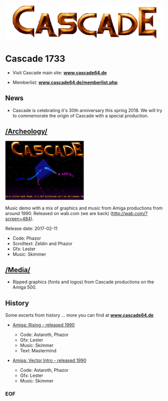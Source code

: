 
![alt text](https://raw.githubusercontent.com/rozahp/cascade/master/archeology/cascade-archeology/media/cascade-vector-demo-logo.png
 "Cascade 1733 Logo")

# **Cascade 1733**

- Visit Cascade main site: **www.cascade64.de**

- Memberlist: **www.cascade64.de/memberlist.php**

## **News**

- Cascade is celebrating it's 30th anniversary this spring 2018. We will try to commemorate the origin of Cascade with a special production.

## [/**Archeology**/](https://github.com/rozahp/cascade/tree/master/archeology "Archeology")

![alt text](https://raw.githubusercontent.com/rozahp/cascade/master/archeology/cascade-archeology/preview.png "Archology Preview Image")

Music demo with a mix of graphics and music from Amiga productions from around 1990. Released on wab.com (we are back) (http://wab.com/?screen=484). 

Release date: 2017-02-11

- Code: Phazor
- Scrolltext: Zeldin and Phazor
- Gfx: Lester
- Music: Skimmer


## [/**Media**/](https://github.com/rozahp/cascade/tree/master/media "Media")

- Ripped graphics (fonts and logos) from Cascade productions on the Amiga 500.

## History

Some excerts from history ... more you can find at **www.cascade64.de**

- [Amiga: Rising - released 1990](https://www.youtube.com/watch?v=b5F-gIDw9JU "Rising 1990")
    - Code: Astaroth, Phazor
    - Gfx: Lester
    - Music: Skimmer
    - Text: Mastermind

- [Amiga: Vector Intro - released 1990](https://www.youtube.com/watch?v=_Ojm3uXHCuM "Vector Intro 1990")
    - Code: Astaroth, Phazor
    - Gfx: Lester
    - Music: Skimmer




 

### **EOF**
